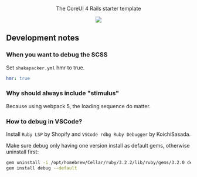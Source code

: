 <p align="center">
  <p align="center">The CoreUI 4 Rails starter template</p>
  <p align="center">
    <a href="https://github.com/Eric-Guo/coreui4-rails-starter/actions">
      <img src="https://github.com/Eric-Guo/coreui4-rails-starter/actions/workflows/rubyonrails.yml/badge.svg">
    </a>
  </p>
</p>

## Development notes

### When you want to debug the SCSS

Set `shakapacker.yml` hmr to true.

```yml
hmr: true
```

### Why should always include "stimulus"

Because using webpack 5, the loading sequence do matter.

### How to debug in VSCode?

Install `Ruby LSP` by Shopify and `VSCode rdbg Ruby Debugger` by KoichiSasada.

Make sure debug only having one version install as default gems, otherwise uninstall first:

```bash
gem uninstall -i /opt/homebrew/Cellar/ruby/3.2.2/lib/ruby/gems/3.2.0 debug
gem install debug --default
```
